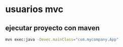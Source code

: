 # usuarios mvc

## ejecutar proyecto con maven
```bash
mvn exec:java -Dexec.mainClass="com.mycompany.App"
```
